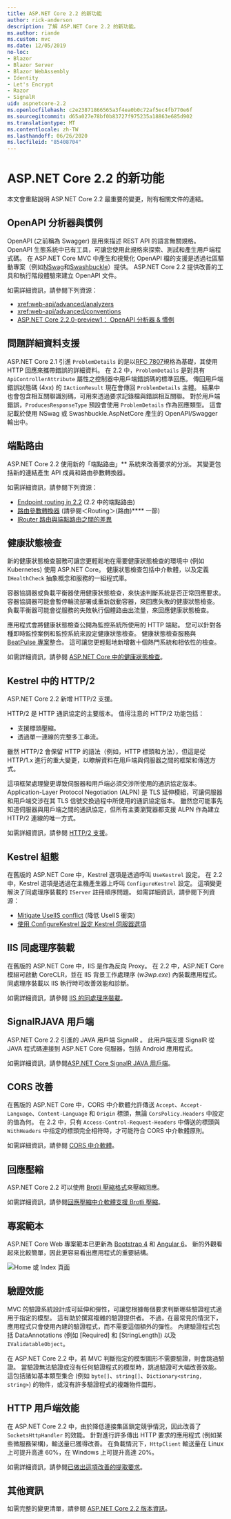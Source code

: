 ```yaml
---
title: ASP.NET Core 2.2 的新功能
author: rick-anderson
description: 了解 ASP.NET Core 2.2 的新功能。
ms.author: riande
ms.custom: mvc
ms.date: 12/05/2019
no-loc:
- Blazor
- Blazor Server
- Blazor WebAssembly
- Identity
- Let's Encrypt
- Razor
- SignalR
uid: aspnetcore-2.2
ms.openlocfilehash: c2e23871866565a3f4ea0b0c72af5ec4fb770e6f
ms.sourcegitcommit: d65a027e78bf0b83727f975235a18863e685d902
ms.translationtype: MT
ms.contentlocale: zh-TW
ms.lasthandoff: 06/26/2020
ms.locfileid: "85408704"
---
```

# <a name="whats-new-in-aspnet-core-22"></a>ASP.NET Core 2.2 的新功能

本文會重點說明 ASP.NET Core 2.2 最重要的變更，附有相關文件的連結。

## <a name="openapi-analyzers--conventions"></a>OpenAPI 分析器與慣例

OpenAPI (之前稱為 Swagger) 是用來描述 REST API 的語言無關規格。 OpenAPI 生態系統中已有工具，可讓您使用此規格來探索、測試和產生用戶端程式碼。 在 ASP.NET Core MVC 中產生和視覺化 OpenAPI 檔的支援是透過社區驅動專案（例如[NSwag](https://github.com/RicoSuter/NSwag)和[Swashbuckle](https://github.com/domaindrivendev/Swashbuckle.AspNetCore)）提供。 ASP.NET Core 2.2 提供改善的工具和執行階段體驗來建立 OpenAPI 文件。

如需詳細資訊，請參閱下列資源：

* <xref:web-api/advanced/analyzers>
* <xref:web-api/advanced/conventions>
* [ASP.NET Core 2.2.0-preview1： OpenAPI 分析器 & 慣例](https://blogs.msdn.microsoft.com/webdev/2018/08/23/asp-net-core-2-20-preview1-open-api-analyzers-conventions/)

## <a name="problem-details-support"></a>問題詳細資料支援

ASP.NET Core 2.1 引進 `ProblemDetails` 的是以[RFC 7807](https://tools.ietf.org/html/rfc7807)規格為基礎，其使用 HTTP 回應來攜帶錯誤的詳細資料。 在 2.2 中，`ProblemDetails` 是對具有 `ApiControllerAttribute` 屬性之控制器中用戶端錯誤碼的標準回應。 傳回用戶端錯誤狀態碼 (4xx) 的 `IActionResult` 現在會傳回 `ProblemDetails` 主體。 結果中也會包含相互關聯識別碼，可用來透過要求記錄檔與錯誤相互關聯。 對於用戶端錯誤，`ProducesResponseType` 預設會使用 `ProblemDetails` 作為回應類型。 這會記載於使用 NSwag 或 Swashbuckle.AspNetCore 產生的 OpenAPI/Swagger 輸出中。

## <a name="endpoint-routing"></a>端點路由

ASP.NET Core 2.2 使用新的「端點路由」** 系統來改善要求的分派。 其變更包括新的連結產生 API 成員和路由參數轉換器。

如需詳細資訊，請參閱下列資源：

* [Endpoint routing in 2.2](https://blogs.msdn.microsoft.com/webdev/2018/08/27/asp-net-core-2-2-0-preview1-endpoint-routing/) (2.2 中的端點路由)
* [路由參數轉換器](https://www.hanselman.com/blog/ASPNETCore22ParameterTransformersForCleanURLGenerationAndSlugsInRazorPagesOrMVC.aspx) (請參閱＜Routing＞(路由)**** 一節)
* [IRouter 路由與端點路由之間的差異](xref:fundamentals/routing?view=aspnetcore-2.2#differences-from-earlier-versions-of-routing)

## <a name="health-checks"></a>健康狀態檢查

新的健康狀態檢查服務可讓您更輕鬆地在需要健康狀態檢查的環境中 (例如 Kubernetes) 使用 ASP.NET Core。 健康狀態檢查包括中介軟體，以及定義 `IHealthCheck` 抽象概念和服務的一組程式庫。

容器協調器或負載平衡器使用健康狀態檢查，來快速判斷系統是否正常回應要求。 容器協調器可能會暫停輪流部署或重新啟動容器，來回應失敗的健康狀態檢查。 負載平衡器可能會從服務的失敗執行個體路由出流量，來回應健康狀態檢查。

應用程式會將健康狀態檢查公開為監控系統所使用的 HTTP 端點。 您可以針對各種即時監控案例和監控系統來設定健康狀態檢查。 健康狀態檢查服務與 [BeatPulse 專案](https://github.com/Xabaril/BeatPulse)整合。 這可讓您更輕鬆地新增數十個熱門系統和相依性的檢查。

如需詳細資訊，請參閱 [ASP.NET Core 中的健康狀態檢查](xref:host-and-deploy/health-checks)。

## <a name="http2-in-kestrel"></a>Kestrel 中的 HTTP/2

ASP.NET Core 2.2 新增 HTTP/2 支援。

HTTP/2 是 HTTP 通訊協定的主要版本。 值得注意的 HTTP/2 功能包括：

* 支援標頭壓縮。
* 透過單一連線的完整多工串流。

雖然 HTTP/2 會保留 HTTP 的語法（例如，HTTP 標頭和方法），但這是從 HTTP/1.x 進行的重大變更，以瞭解資料在用戶端與伺服器之間的框架和傳送方式。

這項框架處理變更導致伺服器和用戶端必須交涉所使用的通訊協定版本。 Application-Layer Protocol Negotiation (ALPN) 是 TLS 延伸模組，可讓伺服器和用戶端交涉在其 TLS 信號交換過程中所使用的通訊協定版本。 雖然您可能事先知道伺服器與用戶端之間的通訊協定，但所有主要瀏覽器都支援 ALPN 作為建立 HTTP/2 連線的唯一方式。

如需詳細資訊，請參閱 [HTTP/2 支援](xref:fundamentals/servers/index?view=aspnetcore-2.2#http2-support)。

## <a name="kestrel-configuration"></a>Kestrel 組態

在舊版的 ASP.NET Core 中，Kestrel 選項是透過呼叫 `UseKestrel` 設定。 在 2.2 中，Kestrel 選項是透過在主機產生器上呼叫 `ConfigureKestrel` 設定。 這項變更解決了同處理序裝載的 `IServer` 註冊順序問題。 如需詳細資訊，請參閱下列資源：

* [Mitigate UseIIS conflict](https://github.com/aspnet/KestrelHttpServer/issues/2760) (降低 UseIIS 衝突)
* [使用 ConfigureKestrel 設定 Kestrel 伺服器選項](xref:fundamentals/servers/kestrel?view=aspnetcore-2.2#how-to-use-kestrel-in-aspnet-core-apps)

## <a name="iis-in-process-hosting"></a>IIS 同處理序裝載

在舊版的 ASP.NET Core 中，IIS 是作為反向 Proxy。 在 2.2 中，ASP.NET Core 模組可啟動 CoreCLR，並在 IIS 背景工作處理序 (*w3wp.exe*) 內裝載應用程式。 同處理序裝載以 IIS 執行時可改善效能和診斷。

如需詳細資訊，請參閱 [IIS 的同處理序裝載](xref:host-and-deploy/aspnet-core-module?view=aspnetcore-2.2#in-process-hosting-model)。

## <a name="signalr-java-client"></a>SignalRJAVA 用戶端

ASP.NET Core 2.2 引進的 JAVA 用戶端 SignalR 。 此用戶端支援 SignalR 從 JAVA 程式碼連接到 ASP.NET Core 伺服器，包括 Android 應用程式。

如需詳細資訊，請參閱[ASP.NET Core SignalR JAVA 用戶端](https://docs.microsoft.com/aspnet/core/signalr/java-client?view=aspnetcore-2.2)。

## <a name="cors-improvements"></a>CORS 改善

在舊版的 ASP.NET Core 中，CORS 中介軟體允許傳送 `Accept`、`Accept-Language`、`Content-Language` 和 `Origin` 標頭，無論 `CorsPolicy.Headers` 中設定的值為何。 在 2.2 中，只有 `Access-Control-Request-Headers` 中傳送的標頭與 `WithHeaders` 中指定的標頭完全相符時，才可能符合 CORS 中介軟體原則。

如需詳細資訊，請參閱 [CORS 中介軟體](xref:security/cors?view=aspnetcore-2.2#set-the-allowed-request-headers)。

## <a name="response-compression"></a>回應壓縮

ASP.NET Core 2.2 可以使用 [Brotli 壓縮格式](https://tools.ietf.org/html/rfc7932)來壓縮回應。

如需詳細資訊，請參閱[回應壓縮中介軟體支援 Brotli 壓縮](xref:performance/response-compression?view=aspnetcore-2.2#brotli-compression-provider)。

## <a name="project-templates"></a>專案範本

ASP.NET Core Web 專案範本已更新為 [Bootstrap 4](https://getbootstrap.com/docs/4.1/migration/) 和 [Angular 6](https://blog.angular.io/version-6-of-angular-now-available-cc56b0efa7a4)。 新的外觀看起來比較簡單，因此更容易看出應用程式的重要結構。

![Home 或 Index 頁面](~/tutorials/razor-pages/razor-pages-start/_static/home2.2.png)

## <a name="validation-performance"></a>驗證效能

MVC 的驗證系統設計成可延伸和彈性，可讓您根據每個要求判斷哪些驗證程式適用于指定的模型。 這有助於撰寫複雜的驗證提供者。 不過，在最常見的情況下，應用程式只會使用內建的驗證程式，而不需要這個額外的彈性。 內建驗證程式包括 DataAnnotations (例如 [Required] 和 [StringLength]) 以及 `IValidatableObject`。

在 ASP.NET Core 2.2 中，若 MVC 判斷指定的模型圖形不需要驗證，則會跳過驗證。 當驗證無法驗證或沒有任何驗證程式的模型時，跳過驗證可大幅改善效能。 這包括諸如基本類型集合 (例如 `byte[]`、`string[]`、`Dictionary<string, string>`) 的物件，或沒有許多驗證程式的複雜物件圖形。

## <a name="http-client-performance"></a>HTTP 用戶端效能

在 ASP.NET Core 2.2 中，由於降低連接集區鎖定競爭情況，因此改善了 `SocketsHttpHandler` 的效能。 針對進行許多傳出 HTTP 要求的應用程式 (例如某些微服務架構)，輸送量已獲得改善。 在負載情況下，`HttpClient` 輸送量在 Linux 上可提升高達 60%，在 Windows 上可提升高達 20%。

如需詳細資訊，請參閱[已做出這項改善的提取要求](https://github.com/dotnet/corefx/pull/32568)。

## <a name="additional-information"></a>其他資訊

如需完整的變更清單，請參閱 [ASP.NET Core 2.2 版本資訊](https://github.com/dotnet/aspnetcore/releases/tag/2.2.0)。
